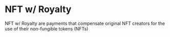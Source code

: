 # NFT w/ Royalty

NFT w/ Royalty are payments that compensate original NFT creators for the use of their non-fungible tokens (NFTs) 